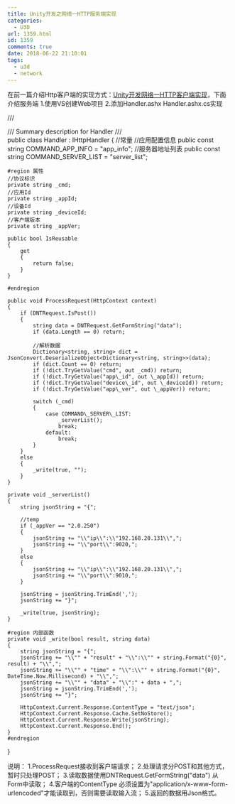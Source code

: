 ```yaml
---
title: Unity开发之网络一HTTP服务端实现
categories:
  - U3D
url: 1359.html
id: 1359
comments: true
date: 2018-06-22 21:10:01
tags:
  - u3d
  - network
---
```


在前一篇介绍Http客户端的实现方式：[Unity开发网络一HTTP客户端实现](http://www.le-more.com/?p=1357)，下面介绍服务端 1.使用VS创建Web项目 2.添加Handler.ashx Handler.ashx.cs实现

/// <summary>
/// Summary description for Handler
/// </summary>
public class Handler : IHttpHandler
{
    //常量
    //应用配置信息
    public const string COMMAND\_APP\_INFO = "app_info";
    //服务器地址列表
    public const string COMMAND\_SERVER\_LIST = "server_list";

    #region 属性
    //协议标识
    private string _cmd;
    //应用Id
    private string _appId;
    //设备Id
    private string _deviceId;
    //客户端版本
    private string _appVer;

    public bool IsReusable
    {
        get
        {
            return false;
        }
    }

    #endregion

    public void ProcessRequest(HttpContext context)
    {
        if (DNTRequest.IsPost())
        {
            string data = DNTRequest.GetFormString("data");
            if (data.Length == 0) return;

            //解析数据
            Dictionary<string, string> dict = JsonConvert.DeserializeObject<Dictionary<string, string>>(data);
            if (dict.Count == 0) return;
            if (!dict.TryGetValue("cmd", out _cmd)) return;
            if (!dict.TryGetValue("app\_id", out \_appId)) return;
            if (!dict.TryGetValue("device\_id", out \_deviceId)) return;
            if (!dict.TryGetValue("app\_ver", out \_appVer)) return;

            switch (_cmd)
            {
                case COMMAND\_SERVER\_LIST:
                    _serverList();
                    break;
                default:
                    break;
            }
        }
        else
        {
            _write(true, "");
        }
    }

    private void _serverList()
    {
        string jsonString = "{";

        //temp
        if (_appVer == "2.0.250")
        {
            jsonString += "\\"ip\\":\\"192.168.20.131\\",";
            jsonString += "\\"port\\":9020,";
        }
        else
        {
            jsonString += "\\"ip\\":\\"192.168.20.131\\",";
            jsonString += "\\"port\\":9010,";
        }

        jsonString = jsonString.TrimEnd(',');
        jsonString += "}";

        _write(true, jsonString);
    }

    #region 内部函数
    private void _write(bool result, string data)
    {
        string jsonString = "{";
        jsonString += "\\"" + "result" + "\\":\\"" + string.Format("{0}", result) + "\\",";
        jsonString += "\\"" + "time" + "\\":\\"" + string.Format("{0}", DateTime.Now.Millisecond) + "\\",";
        jsonString += "\\"" + "data" + "\\":" + data + ",";
        jsonString = jsonString.TrimEnd(',');
        jsonString += "}";

        HttpContext.Current.Response.ContentType = "text/json";
        HttpContext.Current.Response.Cache.SetNoStore();
        HttpContext.Current.Response.Write(jsonString);
        HttpContext.Current.Response.End();
    }
    #endregion
}

说明： 1.ProcessRequest接收到客户端请求； 2.处理请求分POST和其他方式，暂时只处理POST； 3.读取数据使用DNTRequest.GetFormString("data") 从Form中读取； 4.客户端的ContentType 必须设置为"application/x-www-form-urlencoded"才能读取到，否则需要读取输入流； 5.返回的数据用Json格式。